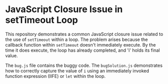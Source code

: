 # JavaScript Closure Issue in setTimeout Loop

This repository demonstrates a common JavaScript closure issue related to the use of `setTimeout` within a loop.  The problem arises because the callback function within `setTimeout` doesn't immediately execute. By the time it does execute, the loop has already completed, and 'i' holds its final value.

The `bug.js` file contains the buggy code. The `bugSolution.js` demonstrates how to correctly capture the value of `i` using an immediately invoked function expression (IIFE) or `let` within the loop. 